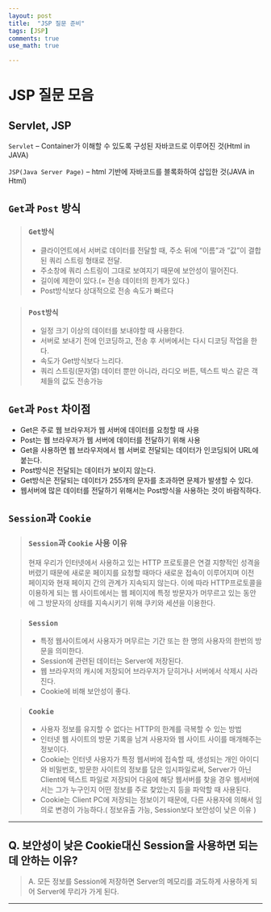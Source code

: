 ```yaml
---
layout: post
title:  "JSP 질문 준비"
tags: [JSP]
comments: true
use_math: true

---
```

# JSP 질문 모음


## Servlet, JSP
`Servlet` – Container가 이해할 수 있도록 구성된 자바코드로 이루어진 것(Html in JAVA)

`JSP(Java Server Page)` – html 기반에 자바코드를 블록화하여 삽입한 것(JAVA in Html)

## `Get`과 `Post` 방식
>### `Get방식`
> * 클라이언트에서 서버로 데이터를 전달할 때, 주소 뒤에 “이름”과 “값”이 결합된 쿼리 스트링 형태로 전달.
> * 주소창에 쿼리 스트링이 그대로 보여지기 때문에 보안성이 떨어진다.
> * 길이에 제한이 있다.(= 전송 데이터의 한계가 있다.)
> * Post방식보다 상대적으로 전송 속도가 빠르다

> ### `Post방식`
> * 일정 크기 이상의 데이터를 보내야할 때 사용한다.
> * 서버로 보내기 전에 인코딩하고, 전송 후 서버에서는 다시 디코딩 작업을 한다.
> * 속도가 Get방식보다 느리다.
> * 쿼리 스트링(문자열) 데이터 뿐만 아니라, 라디오 버튼, 텍스트 박스 같은 객체들의 값도 전송가능

## `Get`과 `Post` 차이점
* Get은 주로 웹 브라우저가 웹 서버에 데이터를 요청할 때 사용
* Post는 웹 브라우저가 웹 서버에 데이터를 전달하기 위해 사용
* Get을 사용하면 웹 브라우저에서 웹 서버로 전달되는 데이터가 인코딩되어 URL에 붙는다.
* Post방식은 전달되는 데이터가 보이지 않는다.
* Get방식은 전달되는 데이터가 255개의 문자를 초과하면 문제가 발생할 수 있다.
* 웹서버에 많은 데이터를 전달하기 위해서는 Post방식을 사용하는 것이 바람직하다.

## `Session`과 `Cookie`
> ### `Session`과 `Cookie` 사용 이유
>현재 우리가 인터넷에서 사용하고 있는 HTTP 프로토콜은 연결 지향적인 성격을 버렸기 때문에 새로운 페이지를 요청할 때마다 새로운 접속이 이루어지며 이전 페이지와 현재 페이지 간의 관계가 지속되지 않는다. 이에 따라 HTTP프로토콜을 이용하게 되는 웹 사이트에서는 웹 페이지에 특정 방문자가 머무르고 있는 동안에 그 방문자의 상태를 지속시키기 위해 쿠키와 세션을 이용한다.

> ### `Session`
> * 특정 웹사이트에서 사용자가 머무르는 기간 또는 한 명의 사용자의 한번의 방문을 의미한다.
> * Session에 관련된 데이터는 Server에 저장된다.
> * 웹 브라우저의 캐시에 저장되어 브라우저가 닫히거나 서버에서 삭제시 사라진다.
> * Cookie에 비해 보안성이 좋다.

> ### `Cookie`
> * 사용자 정보를 유지할 수 없다는 HTTP의 한계를 극복할 수 있는 방법
> * 인터넷 웹 사이트의 방문 기록을 남겨 사용자와 웹 사이트 사이를 매개해주는 정보이다.
> * Cookie는 인터넷 사용자가 특정 웹서버에 접속할 때, 생성되는 개인 아이디와 비밀번호, 방문한 사이트의 정보를 담은 임시파일로써, Server가 아닌 Client에 텍스트 파일로 저장되어 다음에 해당 웹서버를 찾을 경우 웹서버에서는 그가 누구인지 어떤 정보를 주로 찾았는지 등을 파악할 때 사용된다.
> * Cookie는 Client PC에 저장되는 정보이기 때문에, 다른 사용자에 의해서 임의로 변경이 가능하다.( 정보유출 가능, Session보다 보안성이 낮은 이유 )

---
## Q. 보안성이 낮은 Cookie대신 Session을 사용하면 되는데 안하는 이유? 
> A. 모든 정보를 Session에 저장하면 Server의 메모리를 과도하게 사용하게 되어 Server에 무리가 가게 된다.


--- 
